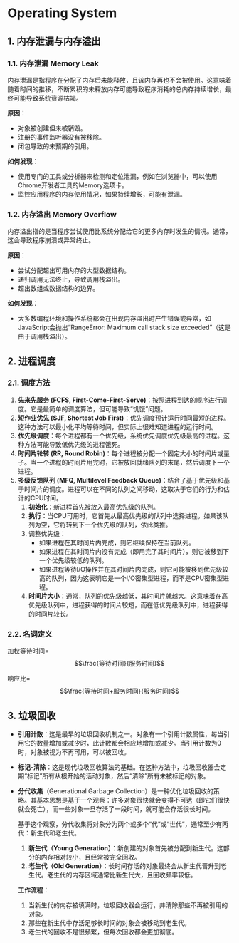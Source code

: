 # Operating System

## 1. 内存泄漏与内存溢出

### 1.1. 内存泄漏 Memory Leak

内存泄漏是指程序在分配了内存后未能释放，且该内存再也不会被使用。这意味着随着时间的推移，不断累积的未释放内存可能导致程序消耗的总内存持续增长，最终可能导致系统资源枯竭。 

**原因**：

- 对象被创建但未被销毁。
- 注册的事件监听器没有被移除。
- 闭包导致的未预期的引用。

**如何发现**：

- 使用专门的工具或分析器来检测和定位泄漏，例如在浏览器中，可以使用Chrome开发者工具的Memory选项卡。
- 监控应用程序的内存使用情况，如果持续增长，可能有泄漏。

### 1.2. 内存溢出 Memory Overflow

内存溢出指的是当程序尝试使用比系统分配给它的更多内存时发生的情况。通常，这会导致程序崩溃或异常终止。

**原因**：

- 尝试分配超出可用内存的大型数据结构。
- 递归调用无法终止，导致调用栈溢出。
- 超出数组或数据结构的边界。

**如何发现**：

- 大多数编程环境和操作系统都会在出现内存溢出时产生错误或异常，如JavaScript会抛出“RangeError: Maximum call stack size exceeded”（这是由于调用栈溢出）。

## 2. 进程调度

### 2.1. 调度方法

1. **先来先服务 (FCFS, First-Come-First-Serve)**：按照进程到达的顺序进行调度。它是最简单的调度算法，但可能导致“饥饿”问题。
2. **短作业优先 (SJF, Shortest Job First)**：优先调度预计运行时间最短的进程。这种方法可以最小化平均等待时间，但实际上很难知道进程的运行时间。
3. **优先级调度**：每个进程都有一个优先级，系统优先调度优先级最高的进程。这种方法可能导致低优先级的进程饿死。
4. **时间片轮转 (RR, Round Robin)**：每个进程被分配一个固定大小的时间片或量子。当一个进程的时间片用完时，它被放回就绪队列的末尾，然后调度下一个进程。
5. **多级反馈队列 (MFQ, Multilevel Feedback Queue)**：结合了基于优先级和基于时间片的调度。进程可以在不同的队列之间移动，这取决于它们的行为和估计的CPU时间。
   1. **初始化**：新进程首先被放入最高优先级的队列。
   2. **执行**：当CPU可用时，它首先从最高优先级的队列中选择进程。如果该队列为空，它将转到下一个优先级的队列，依此类推。
   3. 调整优先级：
      - 如果进程在其时间片内完成，则它继续保持在当前队列。
      - 如果进程在其时间片内没有完成（即用完了其时间片），则它被移到下一个优先级较低的队列。
      - 如果进程等待I/O操作并在其时间片内完成，则它可能被移到优先级较高的队列，因为这表明它是一个I/O密集型进程，而不是CPU密集型进程。
   4. **时间片大小**：通常，队列的优先级越低，其时间片就越大。这意味着在高优先级队列中，进程获得的时间片较短，而在低优先级队列中，进程获得的时间片较长。

### 2.2. 名词定义

 加权等待时间=$$\frac{等待时间}{服务时间}$$

响应比=$$\frac{等待时间+服务时间}{服务时间}$$

## 3. 垃圾回收

- **引用计数**：这是最早的垃圾回收机制之一。对象有一个引用计数属性，每当引用它的数量增加或减少时，此计数都会相应地增加或减少。当引用计数为0时，对象被视为不再可用，可以被回收。

- **标记-清除**：这是现代垃圾回收算法的基础。在这种方法中，垃圾回收器会定期“标记”所有从根开始的活动对象，然后“清除”所有未被标记的对象。

- **分代收集**（Generational Garbage Collection）是一种优化垃圾回收的策略。其基本思想是基于一个观察：许多对象很快就会变得不可达（即它们很快就会死亡），而一些对象一旦存活了一段时间，就可能会存活很长时间。

  基于这个观察，分代收集将对象分为两个或多个“代”或“世代”，通常至少有两代：新生代和老生代。

  1. **新生代（Young Generation）**：新创建的对象首先被分配到新生代。这部分的内存相对较小，且经常被完全回收。
  2. **老生代（Old Generation）**：长时间存活的对象最终会从新生代晋升到老生代。老生代的内存区域通常比新生代大，且回收频率较低。

  **工作流程**：

  1. 当新生代的内存被填满时，垃圾回收器会运行，并清除那些不再被引用的对象。
  2. 那些在新生代中存活足够长时间的对象会被移动到老生代。
  3. 老生代的回收不是很频繁，但每次回收都会更加彻底。

















